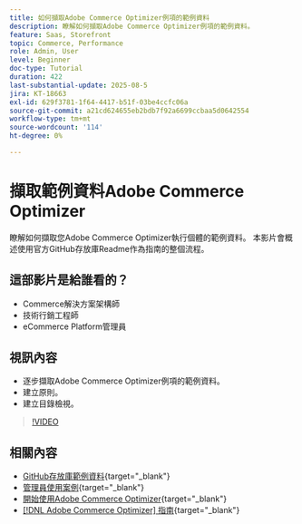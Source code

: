```yaml
---
title: 如何擷取Adobe Commerce Optimizer例項的範例資料
description: 瞭解如何擷取Adobe Commerce Optimizer例項的範例資料。
feature: Saas, Storefront
topic: Commerce, Performance
role: Admin, User
level: Beginner
doc-type: Tutorial
duration: 422
last-substantial-update: 2025-08-5
jira: KT-18663
exl-id: 629f3781-1f64-4417-b51f-03be4ccfc06a
source-git-commit: a21cd624655eb2bdb7f92a6699ccbaa5d0642554
workflow-type: tm+mt
source-wordcount: '114'
ht-degree: 0%

---
```


# 擷取範例資料Adobe Commerce Optimizer

瞭解如何擷取您Adobe Commerce Optimizer執行個體的範例資料。 本影片會概述使用官方GitHub存放庫Readme作為指南的整個流程。

## 這部影片是給誰看的？

* Commerce解決方案架構師
* 技術行銷工程師
* eCommerce Platform管理員

## 視訊內容

* 逐步擷取Adobe Commerce Optimizer例項的範例資料。
* 建立原則。
* 建立目錄檢視。

>[!VIDEO](https://video.tv.adobe.com/v/3470472?learn=on&enablevpops)

## 相關內容

* [GitHub存放庫範例資料](https://github.com/adobe-commerce/aco-sample-catalog-data-ingestion){target="_blank"}
* [管理員使用案例](https://experienceleague.adobe.com/zh-hant/docs/commerce/optimizer/use-case/admin-use-case){target="_blank"}
* [開始使用Adobe Commerce Optimizer](https://experienceleague.adobe.com/zh-hant/docs/commerce/optimizer/get-started){target="_blank"}
* [[!DNL Adobe Commerce Optimizer] 指南](https://experienceleague.adobe.com/zh-hant/docs/commerce/optimizer/overview){target="_blank"}
